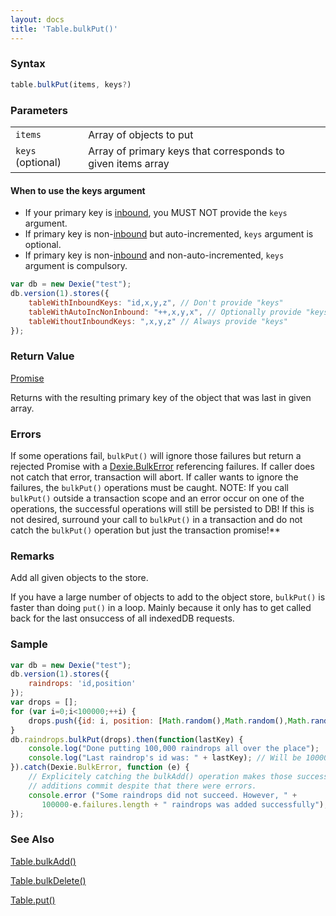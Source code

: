 ```yaml
---
layout: docs
title: 'Table.bulkPut()'
---
```


### Syntax

```javascript
table.bulkPut(items, keys?)
```

### Parameters
<table>
  <tr>
    <td><code>items</code></td>
    <td>Array of objects to put</td>
    <td></td>
  </tr>
  <tr>
    <td><code>keys</code> (optional)</td>
    <td>Array of primary keys that corresponds to given items array</td>
    <td></td>
  </tr>
</table>

#### When to use the keys argument

* If your primary key is [inbound](inbound), you MUST NOT provide the `keys` argument.
* If primary key is non-[inbound](inbound) but auto-incremented, `keys` argument is optional.
* If primary key is non-[inbound](inbound) and non-auto-incremented, `keys` argument is compulsory.

```javascript
var db = new Dexie("test");
db.version(1).stores({
    tableWithInboundKeys: "id,x,y,z", // Don't provide "keys"
    tableWithAutoIncNonInbound: "++,x,y,x", // Optionally provide "keys"
    tableWithoutInboundKeys: ",x,y,z" // Always provide "keys"
});
```

### Return Value

[Promise<LastKey>](Promise) 

Returns with the resulting primary key of the object that was last in given array.

### Errors

If some operations fail, `bulkPut()` will ignore those failures but return a rejected Promise with a 
[Dexie.BulkError](Dexie.BulkError) referencing failures. If caller does not catch that error, transaction will abort. If caller wants to ignore the failures, the `bulkPut()` operations must be caught. NOTE: If you call `bulkPut()` outside a transaction scope and an error occur on one of the operations, the successful operations will still be persisted to DB! If this is not desired, surround your call to `bulkPut()` in a transaction and do not catch the `bulkPut()` operation but just the transaction promise!**

### Remarks

Add all given objects to the store.

If you have a large number of objects to add to the object store, `bulkPut()` is faster than doing `put()` in a loop. Mainly because it only has to get called back for the last onsuccess of all indexedDB requests.

### Sample

```javascript
var db = new Dexie("test");
db.version(1).stores({
    raindrops: 'id,position'
});
var drops = [];
for (var i=0;i<100000;++i) {
    drops.push({id: i, position: [Math.random(),Math.random(),Math.random()]}),
}
db.raindrops.bulkPut(drops).then(function(lastKey) {
    console.log("Done putting 100,000 raindrops all over the place");
    console.log("Last raindrop's id was: " + lastKey); // Will be 100000.
}).catch(Dexie.BulkError, function (e) {
    // Explicitely catching the bulkAdd() operation makes those successful
    // additions commit despite that there were errors.
    console.error ("Some raindrops did not succeed. However, " +
       100000-e.failures.length + " raindrops was added successfully");
});
```

### See Also

[Table.bulkAdd()](Table.bulkAdd())

[Table.bulkDelete()](Table.bulkDelete())

[Table.put()](Table.put())

